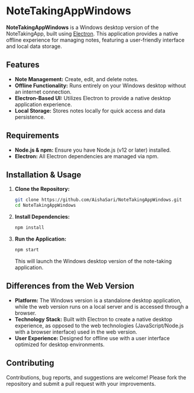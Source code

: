 # NoteTakingAppWindows

**NoteTakingAppWindows** is a Windows desktop version of the NoteTakingApp, built using [Electron](https://www.electronjs.org/). This application provides a native offline experience for managing notes, featuring a user-friendly interface and local data storage.

## Features

- **Note Management:** Create, edit, and delete notes.
- **Offline Functionality:** Runs entirely on your Windows desktop without an internet connection.
- **Electron-Based UI:** Utilizes Electron to provide a native desktop application experience.
- **Local Storage:** Stores notes locally for quick access and data persistence.

## Requirements

- **Node.js & npm:** Ensure you have Node.js (v12 or later) installed.
- **Electron:** All Electron dependencies are managed via npm.

## Installation & Usage

1. **Clone the Repository:**

   ```bash
   git clone https://github.com/AishaSari/NoteTakingAppWindows.git
   cd NoteTakingAppWindows
   ```

2. **Install Dependencies:**

   ```bash
   npm install
   ```

3. **Run the Application:**

   ```bash
   npm start
   ```

   This will launch the Windows desktop version of the note-taking application.

## Differences from the Web Version

- **Platform:** The Windows version is a standalone desktop application, while the web version runs on a local server and is accessed through a browser.
- **Technology Stack:** Built with Electron to create a native desktop experience, as opposed to the web technologies (JavaScript/Node.js with a browser interface) used in the web version.
- **User Experience:** Designed for offline use with a user interface optimized for desktop environments.

## Contributing

Contributions, bug reports, and suggestions are welcome! Please fork the repository and submit a pull request with your improvements.
